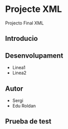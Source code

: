 # Projecte XML

Projecto Final XML

## Introducio

## Desenvolupament
* Linea1
* Linea2

## Autor
- Sergi
- Edu Roldan
## Prueba de test
